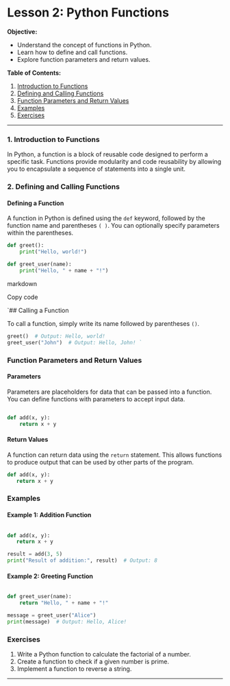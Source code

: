 # Lesson 2: Python Functions

**Objective:**
- Understand the concept of functions in Python.
- Learn how to define and call functions.
- Explore function parameters and return values.

**Table of Contents:**
1. [Introduction to Functions](#1-introduction-to-functions)
2. [Defining and Calling Functions](#2-defining-and-calling-functions)
3. [Function Parameters and Return Values](#3-function-parameters-and-return-values)
4. [Examples](#4-examples)
5. [Exercises](#5-exercises)

---

### 1. Introduction to Functions

In Python, a function is a block of reusable code designed to perform a specific task. Functions provide modularity and code reusability by allowing you to encapsulate a sequence of statements into a single unit. 

### 2. Defining and Calling Functions

#### Defining a Function

A function in Python is defined using the `def` keyword, followed by the function name and parentheses `( )`. You can optionally specify parameters within the parentheses.

```python
def greet():
    print("Hello, world!")

def greet_user(name):
    print("Hello, " + name + "!")
```
markdown

Copy code

`## Calling a Function

To call a function, simply write its name followed by parentheses `()`.

```python
greet()  # Output: Hello, world!
greet_user("John")  # Output: Hello, John! `
```
### Function Parameters and Return Values

#### Parameters

Parameters are placeholders for data that can be passed into a function. You can define functions with parameters to accept input data.

```python

def add(x, y):
    return x + y
```
#### Return Values

A function can return data using the `return` statement. This allows functions to produce output that can be used by other parts of the program.

```python
def add(x, y):
   return x + y
```
### Examples

#### Example 1: Addition Function

```python

def add(x, y):
   return x + y

result = add(3, 5)
print("Result of addition:", result)  # Output: 8
```
#### Example 2: Greeting Function

```python

def greet_user(name):
    return "Hello, " + name + "!"

message = greet_user("Alice")
print(message)  # Output: Hello, Alice!
```
### Exercises

1.  Write a Python function to calculate the factorial of a number.
2.  Create a function to check if a given number is prime.
3.  Implement a function to reverse a string.

* * * * *
